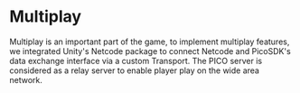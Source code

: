 # Multiplay
Multiplay is an important part of the game, to implement multiplay features, we integrated Unity's Netcode package to connect Netcode and PicoSDK's data exchange interface via a custom Transport. The PICO server is considered as a relay server to enable player play on the wide area network.
